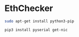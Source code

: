 # EthChecker
```Bash
sudo apt-get install python3-pip
```
```Bash
pip3 install pyserial get-nic
```

